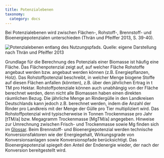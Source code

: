 ```yaml
---
title: Potenzialebenen
taxonomy:
  category: docs
---
```


Bei Potenzialebenen wird zwischen Flächen-, Rohstoff-, Brennstoff- und Bioenergiepotenzialen unterschieden (Thrän und Pfeiffer 2013, S. 39-40). 

![](Skript_DBFZ_Potenzialebenen.png?lightbox=800&resize=500&classes=caption "Potenzialebenen entlang des Nutzungspfads. Quelle: eigene Darstellung nach Thrän und Pfeiffer 2013")

Grundlage für die Berechnung des Potenzials einer Biomasse ist häufig eine Fläche. Das Flächenpotenzial zeigt auf, auf welcher Fläche Rohstoffe angebaut werden bzw. angebaut werden können (z.B. Energiepflanzen, Holz). Das Rohstoffpotenzial beschreibt, in welcher Menge biogene Stoffe auf diesen Flächen anfallen (könnten), z.B. über den jährlichen Ertrag in t TM pro Hektar. 
Rohstoffpotenziale können auch unabhängig von der Fläche berechnet werden, denn nicht alle Biomassen haben einen direkten räumlichen Bezug. Die jährliche Menge an Rindergülle in den Landkreisen Deutschlands kann jedoch z.B. berechnet werden, indem die Anzahl der Rinder pro Landkreis mit der Menge der Gülle pro Tier multipliziert wird.
Das Rohstoffpotenzial wird typischerweise in Tonnen Trockenmasse pro Jahr [tTM/a] bzw. Megagramm Trockenmasse [MgTM/a] angegeben. Hinweise zur Umrechnung zwischen Frisch- und Trockenmasse sowie Mg finden sich im [Glossar](https://learn.opengeoedu.de/biomassepotenzial/vorlesung/glossar). Beim Brennstoff- und Bioenergiepotenzial werden technische Konversionsfaktoren wie der Energiegehalt, Wirkungsgrade von Konversionsanlagen sowie Konversionspfade berücksichtigt. Das Bioenergiepotenzial spiegelt den Anteil der Endenergie wieder, der nach der Konversion bereitgestellt wird.
